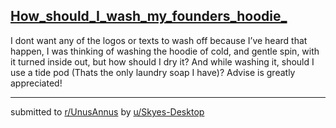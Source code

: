 ## [How_should_I_wash_my_founders_hoodie_](https://www.reddit.com/r/UnusAnnus/comments/jrqwmu/how_should_i_wash_my_founders_hoodie/)
I dont want any of the logos or texts to wash off because I’ve heard that happen, I was thinking of washing the hoodie of cold, and gentle spin, with it turned inside out, but how should I dry it? And while washing it, should I use a tide pod (Thats the only laundry soap I have)? Advise is greatly appreciated!

---

submitted to [r/UnusAnnus](https://www.reddit.com/r/UnusAnnus) by [u/Skyes-Desktop](https://www.reddit.com/user/Skyes-Desktop)
